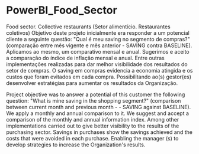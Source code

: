 # PowerBI_Food_Sector

Food sector. Collective restaurants (Setor alimentício. Restaurantes coletivos)
Objetivo deste projeto inicialmente era responder a um potencial cliente a seguinte questão:
"Qual é meu saving no segmento de compras?" (comparação entre mês vigente e mês anterior - SAVING contra BASELINE).
Aplicamos ao mesmo, um comparativo mensal e anual. Sugerimos e aceito a comparação do índice de inflação mensal e anual.
Entre outras implementações realizadas para dar melhor visibilidade dos resultados do setor de compras.
O saving em compras evidencia a economia atingida e os custos que foram evitados em cada compra. Possibilitando ao(s) gestor(es) desenvolver estratégias para aumentar os resultados da Organização.

Project objective was to answer a potential of this customer the following question:
"What is mine saving in the shopping segment?" (comparison between current month and previous month -  - SAVING against BASELINE).
We apply a monthly and annual comparison to it. We suggest and accept a comparison of the monthly and annual information index.
Among other implementations carried out to give better visibility to the results of the purchasing sector.
Savings in purchases show the savings achieved and the costs that were avoided in each purchase. Enabling the manager (s) to develop strategies to increase the Organization's results.

